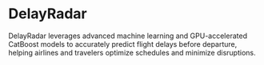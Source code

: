 # DelayRadar
DelayRadar leverages advanced machine learning and GPU-accelerated CatBoost models to accurately predict flight delays before departure, helping airlines and travelers optimize schedules and minimize disruptions.
